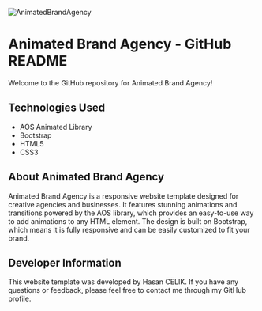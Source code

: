 
![AnimatedBrandAgency](https://user-images.githubusercontent.com/123208180/224838069-420a7690-e9fd-4055-9a34-a4a01d9ca100.gif)

<!DOCTYPE html>
<html>
  <head>
   
  </head>
  <body>
    <h1>Animated Brand Agency - GitHub README</h1>
    <p>Welcome to the GitHub repository for Animated Brand Agency!</p>
    <h2>Technologies Used</h2>
    <ul>
      <li>AOS Animated Library</li>
      <li>Bootstrap</li>
      <li>HTML5</li>
      <li>CSS3</li>
    </ul>
    <h2>About Animated Brand Agency</h2>
    <p>Animated Brand Agency is a responsive website template designed for creative agencies and businesses. It features stunning animations and transitions powered by the AOS library, which provides an easy-to-use way to add animations to any HTML element. The design is built on Bootstrap, which means it is fully responsive and can be easily customized to fit your brand.</p>
    <h2>Developer Information</h2>
    <p>This website template was developed by Hasan CELIK. If you have any questions or feedback, please feel free to contact me through my GitHub profile.</p>
  </body>
</html>


